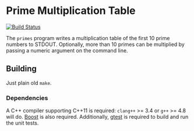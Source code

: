 # Prime Multiplication Table

[![Build Status](https://travis-ci.org/mrdomino/primes.svg?branch=master)](https://travis-ci.org/mrdomino/primes)

The `primes` program writes a multiplication table of the first 10 prime
numbers to STDOUT. Optionally, more than 10 primes can be multiplied by passing
a numeric argument on the command line.

## Building

Just plain old `make`.

### Dependencies

A C++ compiler supporting C++11 is required: `clang++` >= 3.4 or `g++` >= 4.8
will do. [Boost](https://www.boost.org/) is also required. Additionally,
[gtest](https://code.google.com/p/googletest/) is required to build and run the
unit tests.
